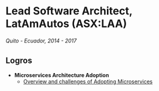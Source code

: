 # Lead Software Architect, LatAmAutos \(ASX:LAA\)

###### Quito - Ecuador, 2014 - 2017

## Logros

* **Microservices Architecture Adoption**
  * [Overview and challenges of Adopting Microservices](overview-and-challenges-of-adopting-microservices.md)





